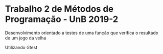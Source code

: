 # Trabalho 2 de Métodos de Programação - UnB 2019-2

Desenvolvimento orientado a testes de uma função que verifica o resultado de um jogo da velha

Utilizando Gtest
